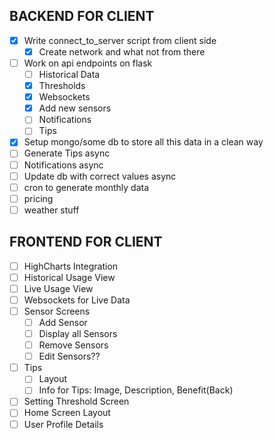 ## BACKEND FOR CLIENT
- [x] Write connect_to_server script from client side
    - [x] Create network and what not from there
- [ ] Work on api endpoints on flask
    - [ ] Historical Data 
    - [x] Thresholds
    - [x] Websockets 
    - [x] Add new sensors
    - [ ] Notifications
    - [ ] Tips
- [x] Setup mongo/some db to store all this data in a clean way
- [ ] Generate Tips async
- [ ] Notifications async
- [ ] Update db with correct values async
- [ ] cron to generate monthly data
- [ ] pricing 
- [ ] weather stuff 

## FRONTEND FOR CLIENT
- [ ] HighCharts Integration
- [ ] Historical Usage View
- [ ] Live Usage View
- [ ] Websockets for Live Data
- [ ] Sensor Screens
  - [ ] Add Sensor
  - [ ] Display all Sensors
  - [ ] Remove Sensors
  - [ ] Edit Sensors??
- [ ] Tips
  - [ ] Layout
  - [ ] Info for Tips: Image, Description, Benefit(Back)
- [ ] Setting Threshold Screen
- [ ] Home Screen Layout
- [ ] User Profile Details
